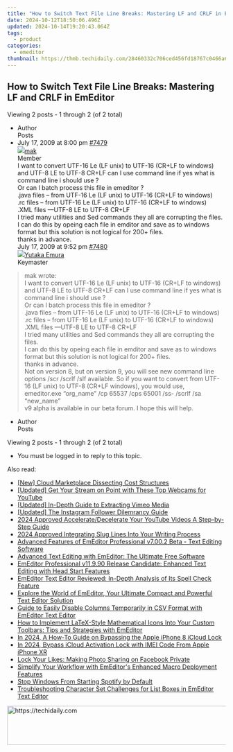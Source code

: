 ```yaml
---
title: "How to Switch Text File Line Breaks: Mastering LF and CRLF in EmEditor"
date: 2024-10-12T18:50:06.496Z
updated: 2024-10-14T19:20:43.064Z
tags:
  - product
categories:
  - emeditor
thumbnail: https://thmb.techidaily.com/28460332c706ced456fd18767c0466a64d105614a00c30d76ebc074f7652f887.jpg
---
```


## How to Switch Text File Line Breaks: Mastering LF and CRLF in EmEditor

Viewing 2 posts - 1 through 2 (of 2 total)

* Author  
Posts
* July 17, 2009 at 8:00 pm [#7479](https://tools.techidaily.com/emeditor/products/)  
[![](https://secure.gravatar.com/avatar/8018308e3403eaa02d050e84a9e58378?s=80&d=identicon&r=g)mak](https://www.emeditor.com/forums/users/mak/ "View mak's profile")  
Member  
I want to convert UTF-16 Le (LF unix) to UTF-16 (CR+LF to windows) and UTF-8 LE to UTF-8 CR+LF can I use command line if yes what is command line i should use ?  
 Or can I batch process this file in emeditor ?  
 .java files – from UTF-16 Le (LF unix) to UTF-16 (CR+LF to windows)  
 .rc files – from UTF-16 Le (LF unix) to UTF-16 (CR+LF to windows)  
 .XML files —UTF-8 LE to UTF-8 CR+LF  
 I tried many utilities and Sed commands they all are corrupting the files.  
 I can do this by opeing each file in emditor and save as to windows format but this solution is not logical for 200+ files.  
 thanks in advance.  
July 17, 2009 at 9:52 pm [#7480](https://tools.techidaily.com/emeditor/products/)  
[![](https://secure.gravatar.com/avatar/a0a6377144ed3636f985d87303f65ed2?s=80&d=identicon&r=g)Yutaka Emura](https://www.emeditor.com/forums/users/yemura/ "View Yutaka Emura's profile")  
Keymaster  
> mak wrote:  
> I want to convert UTF-16 Le (LF unix) to UTF-16 (CR+LF to windows) and UTF-8 LE to UTF-8 CR+LF can I use command line if yes what is command line i should use ?  
> Or can I batch process this file in emeditor ?  
> .java files – from UTF-16 Le (LF unix) to UTF-16 (CR+LF to windows)  
> .rc files – from UTF-16 Le (LF unix) to UTF-16 (CR+LF to windows)  
> .XML files —UTF-8 LE to UTF-8 CR+LF  
> I tried many utilities and Sed commands they all are corrupting the files.  
> I can do this by opeing each file in emditor and save as to windows format but this solution is not logical for 200+ files.  
> thanks in advance.  
 Not on version 8, but on version 9, you will see new command line options /scr /scrlf /slf available. So if you want to convert from UTF-16 (LF unix) to UTF-8 (CR+LF windows), you would use,  
 emeditor.exe “org\_name” /cp 65537 /cps 65001 /ss- /scrlf /sa “new\_name”  
 v9 alpha is available in our beta forum. I hope this will help.
* Author  
Posts

Viewing 2 posts - 1 through 2 (of 2 total)

* You must be logged in to reply to this topic.

<ins class="adsbygoogle"
     style="display:block"
     data-ad-format="autorelaxed"
     data-ad-client="ca-pub-7571918770474297"
     data-ad-slot="1223367746"></ins>

<ins class="adsbygoogle"
     style="display:block"
     data-ad-client="ca-pub-7571918770474297"
     data-ad-slot="8358498916"
     data-ad-format="auto"
     data-full-width-responsive="true"></ins>

<span class="atpl-alsoreadstyle">Also read:</span>
<div><ul>
<li><a href="https://extra-tips.techidaily.com/new-cloud-marketplace-dissecting-cost-structures/"><u>[New] Cloud Marketplace Dissecting Cost Structures</u></a></li>
<li><a href="https://facebook-video-share.techidaily.com/updated-get-your-stream-on-point-with-these-top-webcams-for-youtube/"><u>[Updated] Get Your Stream on Point with These Top Webcams for YouTube</u></a></li>
<li><a href="https://vimeo-videos.techidaily.com/updated-in-depth-guide-to-extracting-vimeo-media/"><u>[Updated] In-Depth Guide to Extracting Vimeo Media</u></a></li>
<li><a href="https://instagram-video-recordings.techidaily.com/updated-the-instagram-follower-dilemrancy-guide/"><u>[Updated] The Instagram Follower Dilemrancy Guide</u></a></li>
<li><a href="https://youtube-zero.techidaily.com/approved-acceleratedecelerate-your-youtube-videos-a-step-by-step-guide/"><u>2024 Approved Accelerate/Decelerate Your YouTube Videos A Step-by-Step Guide</u></a></li>
<li><a href="https://extra-support.techidaily.com/2024-approved-integrating-slug-lines-into-your-writing-process/"><u>2024 Approved Integrating Slug Lines Into Your Writing Process</u></a></li>
<li><a href="https://win-tricks.techidaily.com/advanced-features-of-emeditor-professional-v7002-beta-text-editing-software/"><u>Advanced Features of EmEditor Professional v7.00.2 Beta - Text Editing Software</u></a></li>
<li><a href="https://win-tricks.techidaily.com/advanced-text-editing-with-emeditor-the-ultimate-free-software/"><u>Advanced Text Editing with EmEditor: The Ultimate Free Software</u></a></li>
<li><a href="https://win-tricks.techidaily.com/emeditor-professional-v11990-release-candidate-enhanced-text-editing-with-head-start-features/"><u>EmEditor Professional v11.9.90 Release Candidate: Enhanced Text Editing with Head Start Features</u></a></li>
<li><a href="https://win-tricks.techidaily.com/emeditor-text-editor-reviewed-in-depth-analysis-of-its-spell-check-feature/"><u>EmEditor Text Editor Reviewed: In-Depth Analysis of Its Spell Check Feature</u></a></li>
<li><a href="https://win-tricks.techidaily.com/explore-the-world-of-emeditor-your-ultimate-compact-and-powerful-text-editor-solution/"><u>Explore the World of EmEditor, Your Ultimate Compact and Powerful Text Editor Solution</u></a></li>
<li><a href="https://win-tricks.techidaily.com/guide-to-easily-disable-columns-temporarily-in-csv-format-with-emeditor-text-editor/"><u>Guide to Easily Disable Columns Temporarily in CSV Format with EmEditor Text Editor</u></a></li>
<li><a href="https://win-tricks.techidaily.com/how-to-implement-latex-style-mathematical-icons-into-your-custom-toolbars-tips-and-strategies-with-emeditor/"><u>How to Implement LaTeX-Style Mathematical Icons Into Your Custom Toolbars: Tips and Strategies with EmEditor</u></a></li>
<li><a href="https://activate-lock.techidaily.com/in-2024-a-how-to-guide-on-bypassing-the-apple-iphone-8-icloud-lock-by-drfone-ios/"><u>In 2024, A How-To Guide on Bypassing the Apple iPhone 8 iCloud Lock</u></a></li>
<li><a href="https://activate-lock.techidaily.com/in-2024-bypass-icloud-activation-lock-with-imei-code-from-apple-iphone-xr-by-drfone-ios/"><u>In 2024, Bypass iCloud Activation Lock with IMEI Code From Apple iPhone XR</u></a></li>
<li><a href="https://facebook.techidaily.com/lock-your-likes-making-photo-sharing-on-facebook-private/"><u>Lock Your Likes: Making Photo Sharing on Facebook Private</u></a></li>
<li><a href="https://win-tricks.techidaily.com/simplify-your-workflow-with-emeditors-enhanced-macro-deployment-features/"><u>Simplify Your Workflow with EmEditor's Enhanced Macro Deployment Features</u></a></li>
<li><a href="https://win11-tips.techidaily.com/stop-windows-from-starting-spotify-by-default/"><u>Stop Windows From Starting Spotify by Default</u></a></li>
<li><a href="https://win-tricks.techidaily.com/troubleshooting-character-set-challenges-for-list-boxes-in-emeditor-text-editor/"><u>Troubleshooting Character Set Challenges for List Boxes in EmEditor Text Editor</u></a></li>
</ul></div>

<!-- affiliate ads begin -->
<a href="https://homestyler.sjv.io/c/5597632/1943647/22993" target="_top" id="1943647">
  <img src="//a.impactradius-go.com/display-ad/22993-1943647" border="0" alt="https://techidaily.com" width="728" height="90"/>
</a>
<img height="0" width="0" src="https://homestyler.sjv.io/i/5597632/1943647/22993" style="position:absolute;visibility:hidden;" border="0" />
<!-- affiliate ads end -->

